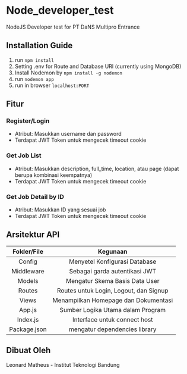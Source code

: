# Node_developer_test

NodeJS Developer test for PT DaNS Multipro Entrance

## Installation Guide

1. run `npm install`
2. Setting .env for Route and Database URI (currently using MongoDB)
3. Install Nodemon by `npm install -g nodemon`
4. run `nodemon app`
5. run in browser `localhost:PORT`

## Fitur

### Register/Login

- Atribut: Masukkan username dan password
- Terdapat JWT Token untuk mengecek timeout cookie

### Get Job List

- Atribut: Masukkan description, full_time, location, atau page (dapat berupa kombinasi keempatnya)
- Terdapat JWT Token untuk mengecek timeout cookie

### Get Job Detail by ID

- Atribut: Masukkan ID yang sesuai job
- Terdapat JWT Token untuk mengecek timeout cookie

## Arsitektur API

| Folder/File  |                Kegunaan                |
| :----------: | :------------------------------------: |
|    Config    |     Menyetel Konfigurasi Database      |
|  Middleware  |     Sebagai garda autentikasi JWT      |
|    Models    |     Mengatur Skema Basis Data User     |
|    Routes    | Routes untuk Login, Logout, dan Signup |
|    Views     |  Menampilkan Homepage dan Dokumentasi  |
|    App.js    |   Sumber Logika Utama dalam Program    |
|   Index.js   |      Interface untuk connect host      |
| Package.json |     mengatur dependencies library      |

## Dibuat Oleh

Leonard Matheus - Institut Teknologi Bandung
